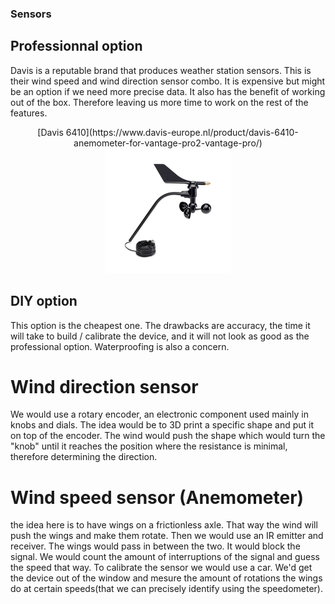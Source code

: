 ### Sensors

## Professionnal option

Davis is a reputable brand that produces weather station sensors.
This is their wind speed and wind direction sensor combo. It is expensive but might be an option if we need more precise data.
It also has the benefit of working out of the box. Therefore leaving us more time to work on the rest of the features.
<center>
[Davis 6410](https://www.davis-europe.nl/product/davis-6410-anemometer-for-vantage-pro2-vantage-pro/)

<img src="pictures/6410.jpg" width="200" height="200" />
</center>

## DIY option

This option is the cheapest one.  The drawbacks are accuracy, the time it will take to build / calibrate the device, and it will not look as good as the professional option. Waterproofing is also a concern.

# Wind direction sensor

We would use a rotary encoder, an electronic component used mainly in knobs and dials. The idea would be to 
3D print a specific shape and put it on top of the encoder.
The wind would push the shape which would turn the "knob" until it reaches the position where the resistance 
is minimal, therefore determining the direction.

# Wind speed sensor (Anemometer)

the idea here is to have wings on a frictionless axle.
That way the wind will push the wings and make them rotate.
Then we would use an IR emitter and receiver. The wings would pass in between the two.
It would block the  signal.
We would count the amount of interruptions of the signal and guess the speed that way. 
To calibrate the sensor we would use a car. We'd get the device out of the window and mesure the amount of
rotations the wings do at certain speeds(that we can precisely identify using the speedometer).